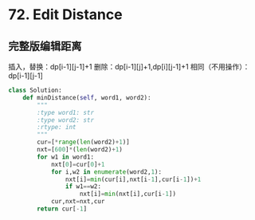 # 72. Edit Distance
## 完整版编辑距离
插入，替换：dp[i-1][j-1]+1
删除：dp[i-1][j]+1,dp[i][j-1]+1
相同（不用操作）：dp[i-1][j-1]
``` python
class Solution:
    def minDistance(self, word1, word2):
        """
        :type word1: str
        :type word2: str
        :rtype: int
        """
        cur=[*range(len(word2)+1)]
        nxt=[600]*(len(word2)+1)
        for w1 in word1:
            nxt[0]=cur[0]+1
            for i,w2 in enumerate(word2,1):
                nxt[i]=min(cur[i],nxt[i-1],cur[i-1])+1
                if w1==w2:
                    nxt[i]=min(nxt[i],cur[i-1])
            cur,nxt=nxt,cur
        return cur[-1]
```
